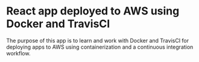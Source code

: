 # React app deployed to AWS using Docker and TravisCI

The purpose of this app is to learn and work with Docker and TravisCI for deploying apps to AWS using containerization and a continuous integration workflow.